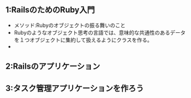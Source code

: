 ## 1:RailsのためのRuby入門
* メソッド:Rubyのオブジェクトの振る舞いのこと
* Rubyのようなオブジェクト思考の言語では、意味的な共通性のあるデータを１つオブジェクトに集約して扱えるようにクラスを作る。
* 
## 2:Railsのアプリケーション

## 3:タスク管理アプリケーションを作ろう
